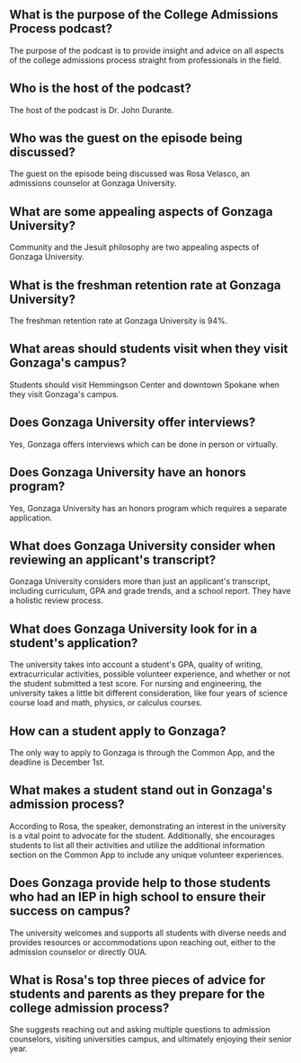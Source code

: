 ## What is the purpose of the College Admissions Process podcast?
The purpose of the podcast is to provide insight and advice on all aspects of the college admissions process straight from professionals in the field.

## Who is the host of the podcast?
The host of the podcast is Dr. John Durante.

## Who was the guest on the episode being discussed?
The guest on the episode being discussed was Rosa Velasco, an admissions counselor at Gonzaga University.

## What are some appealing aspects of Gonzaga University?
Community and the Jesuit philosophy are two appealing aspects of Gonzaga University.

## What is the freshman retention rate at Gonzaga University?
The freshman retention rate at Gonzaga University is 94%.

## What areas should students visit when they visit Gonzaga's campus?
Students should visit Hemmingson Center and downtown Spokane when they visit Gonzaga's campus.

## Does Gonzaga University offer interviews?
Yes, Gonzaga offers interviews which can be done in person or virtually.

## Does Gonzaga University have an honors program?
Yes, Gonzaga University has an honors program which requires a separate application.

## What does Gonzaga University consider when reviewing an applicant's transcript?
Gonzaga University considers more than just an applicant's transcript, including curriculum, GPA and grade trends, and a school report. They have a holistic review process.

## What does Gonzaga University look for in a student's application?
The university takes into account a student's GPA, quality of writing, extracurricular activities, possible volunteer experience, and whether or not the student submitted a test score. For nursing and engineering, the university takes a little bit different consideration, like four years of science course load and math, physics, or calculus courses. 
## How can a student apply to Gonzaga?
The only way to apply to Gonzaga is through the Common App, and the deadline is December 1st. 
## What makes a student stand out in Gonzaga's admission process?
According to Rosa, the speaker, demonstrating an interest in the university is a vital point to advocate for the student. Additionally, she encourages students to list all their activities and utilize the additional information section on the Common App to include any unique volunteer experiences. 
## Does Gonzaga provide help to those students who had an IEP in high school to ensure their success on campus?
The university welcomes and supports all students with diverse needs and provides resources or accommodations upon reaching out, either to the admission counselor or directly OUA. 
## What is Rosa's top three pieces of advice for students and parents as they prepare for the college admission process?
She suggests reaching out and asking multiple questions to admission counselors, visiting universities campus, and ultimately enjoying their senior year.


